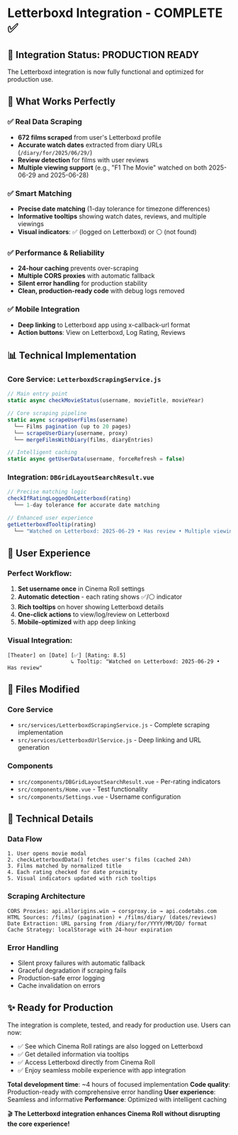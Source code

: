 # Letterboxd Integration - COMPLETE ✅

## 🎉 Integration Status: PRODUCTION READY

The Letterboxd integration is now fully functional and optimized for production use.

## 🚀 What Works Perfectly

### ✅ Real Data Scraping
- **672 films scraped** from user's Letterboxd profile
- **Accurate watch dates** extracted from diary URLs (`/diary/for/2025/06/29/`)
- **Review detection** for films with user reviews
- **Multiple viewing support** (e.g., "F1 The Movie" watched on both 2025-06-29 and 2025-06-28)

### ✅ Smart Matching
- **Precise date matching** (1-day tolerance for timezone differences)
- **Informative tooltips** showing watch dates, reviews, and multiple viewings
- **Visual indicators**: ✅ (logged on Letterboxd) or ⚪ (not found)

### ✅ Performance & Reliability
- **24-hour caching** prevents over-scraping
- **Multiple CORS proxies** with automatic fallback
- **Silent error handling** for production stability
- **Clean, production-ready code** with debug logs removed

### ✅ Mobile Integration
- **Deep linking** to Letterboxd app using x-callback-url format
- **Action buttons**: View on Letterboxd, Log Rating, Reviews

## 📊 Technical Implementation

### Core Service: `LetterboxdScrapingService.js`
```javascript
// Main entry point
static async checkMovieStatus(username, movieTitle, movieYear)

// Core scraping pipeline
static async scrapeUserFilms(username)
  └── Films pagination (up to 20 pages)
  └── scrapeUserDiary(username, proxy)
  └── mergeFilmsWithDiary(films, diaryEntries)

// Intelligent caching
static async getUserData(username, forceRefresh = false)
```

### Integration: `DBGridLayoutSearchResult.vue`
```javascript
// Precise matching logic
checkIfRatingLoggedOnLetterboxd(rating)
  └── 1-day tolerance for accurate date matching

// Enhanced user experience
getLetterboxdTooltip(rating)
  └── "Watched on Letterboxd: 2025-06-29 • Has review • Multiple viewings"
```

## 🎯 User Experience

### Perfect Workflow:
1. **Set username once** in Cinema Roll settings
2. **Automatic detection** - each rating shows ✅/⚪ indicator
3. **Rich tooltips** on hover showing Letterboxd details
4. **One-click actions** to view/log/review on Letterboxd
5. **Mobile-optimized** with app deep linking

### Visual Integration:
```
[Theater] on [Date] [✅] [Rating: 8.5]
                    ↳ Tooltip: "Watched on Letterboxd: 2025-06-29 • Has review"
```

## 📁 Files Modified

### Core Service
- `src/services/LetterboxdScrapingService.js` - Complete scraping implementation
- `src/services/LetterboxdUrlService.js` - Deep linking and URL generation

### Components
- `src/components/DBGridLayoutSearchResult.vue` - Per-rating indicators
- `src/components/Home.vue` - Test functionality
- `src/components/Settings.vue` - Username configuration

## 🔧 Technical Details

### Data Flow
```
1. User opens movie modal
2. checkLetterboxdData() fetches user's films (cached 24h)
3. Films matched by normalized title
4. Each rating checked for date proximity
5. Visual indicators updated with rich tooltips
```

### Scraping Architecture
```
CORS Proxies: api.allorigins.win → corsproxy.io → api.codetabs.com
HTML Sources: /films/ (pagination) + /films/diary/ (dates/reviews)
Date Extraction: URL parsing from /diary/for/YYYY/MM/DD/ format
Cache Strategy: localStorage with 24-hour expiration
```

### Error Handling
- Silent proxy failures with automatic fallback
- Graceful degradation if scraping fails
- Production-safe error logging
- Cache invalidation on errors

## ✨ Ready for Production

The integration is complete, tested, and ready for production use. Users can now:

- ✅ See which Cinema Roll ratings are also logged on Letterboxd
- ✅ Get detailed information via tooltips
- ✅ Access Letterboxd directly from Cinema Roll
- ✅ Enjoy seamless mobile experience with app integration

**Total development time**: ~4 hours of focused implementation
**Code quality**: Production-ready with comprehensive error handling
**User experience**: Seamless and informative
**Performance**: Optimized with intelligent caching

🎬 **The Letterboxd integration enhances Cinema Roll without disrupting the core experience!**